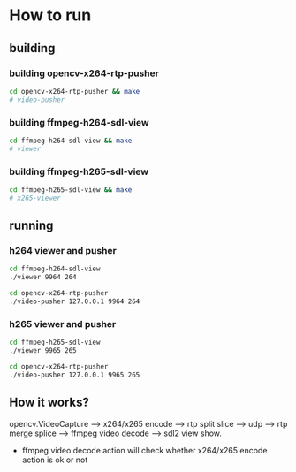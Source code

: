 # How to run
## building

### building opencv-x264-rtp-pusher
``` sh
cd opencv-x264-rtp-pusher && make
# video-pusher
```

### building ffmpeg-h264-sdl-view
``` sh
cd ffmpeg-h264-sdl-view && make
# viewer
```

### building ffmpeg-h265-sdl-view
``` sh
cd ffmpeg-h265-sdl-view && make
# x265-viewer
```

## running
### h264 viewer and pusher
```sh
cd ffmpeg-h264-sdl-view
./viewer 9964 264

cd opencv-x264-rtp-pusher
./video-pusher 127.0.0.1 9964 264
```

### h265 viewer and pusher
```sh
cd ffmpeg-h265-sdl-view
./viewer 9965 265

cd opencv-x264-rtp-pusher
./video-pusher 127.0.0.1 9965 265
```

## How it works?
opencv.VideoCapture --> x264/x265 encode --> rtp split slice --> udp --> rtp merge splice --> ffmpeg video decode --> sdl2 view show.

- ffmpeg video decode action will check whether x264/x265 encode action is ok or not
